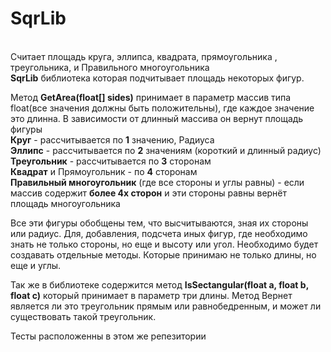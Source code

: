 # SqrLib

<br>Считает площадь круга, эллипса, квадрата, прямоугольника , треугольника, и Правильного многоугольника</br>
<b>SqrLib</b> библиотека которая подчитывает площадь некоторых фигур. 
 

Метод <b>GetArea(float[] sides)</b> принимает в параметр массив типа float(все значения должны быть положительны), где каждое значение это длинна. 
В зависимости от длинный массива он вернут площадь фигуры 
<br><b>Круг</b> - рассчитывается по <b>1</b> значению, Радиуса 
<br><b>Эллипс</b> - рассчитывается по <b>2</b> значениям (короткий и длинный радиус) 
<br><b>Треугольник</b> - рассчитывается по <b>3</b> сторонам 
<br><b>Квадрат</b> и  Прямоугольник - по <b>4</b> сторонам 
<br><b>Правильный многоугольник</b> (где все стороны и углы равны) - если массив содержит <b>более 4х сторон</b> и эти стороны равны вернёт площадь многоугольника 

Все эти фигуры обобщены тем, что высчитываются, зная их стороны или радиус. Для, добавления, подсчета иных фигур, где необходимо знать не только стороны, но еще и высоту или угол. Необходимо будет создавать отдельные методы. Которые принимаю не только длины, но еще и углы. 
 
Так же в библиотеке содержится метод  <b>IsSectangular(float a, float b, float c)</b> который принимает в параметр три длины. Метод Вернет является ли это треугольник прямым или равнобедренным, и  может ли существовать такой треугольник. 


Тесты расположенны в этом же репезитории
